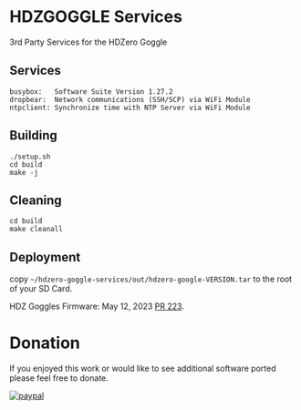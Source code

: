 # HDZGOGGLE Services
3rd Party Services for the HDZero Goggle

## Services
```
busybox:   Software Suite Version 1.27.2
dropbear:  Network communications (SSH/SCP) via WiFi Module
ntpclient: Synchronize time with NTP Server via WiFi Module
```

## Building
```shell
./setup.sh
cd build
make -j
```

## Cleaning
```shell
cd build
make cleanall
```

## Deployment
copy ```~/hdzero-goggle-services/out/hdzero-google-VERSION.tar``` to the root of your SD Card.

HDZ Goggles Firmware: May 12, 2023 [PR 223](https://github.com/hd-zero/hdzero-goggle/pull/238).

# Donation
If you enjoyed this work or would like to see additional software ported please feel free to donate.

[![paypal](https://www.paypalobjects.com/en_US/i/btn/btn_donateCC_LG.gif)](https://www.paypal.com/donate/?hosted_button_id=E4DSQMLR5JUXS)
